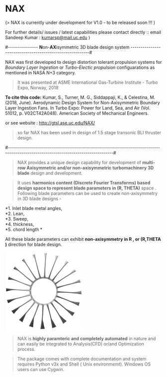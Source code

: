 # NAX

(> NAX is currently under development for V1.0 - to be released soon !!! ) 

 For further details/ issues / latest capabilities please contact directly :: email Sandeep Kumar : kumarsp@mail.uc.edu )

#---------------      **N**on-**AX**isymmetric 3D blade design system      ---------------------------------------------------------#

NAX was first developed to design distortion tolerant propulsion systems for *Boundary Layer Ingestion* or *Turbo-Electic propulsion* configuarations as mentioned in NASA N+3 category.

> It was presented at ASME International Gas-Turbine Institute - Turbo Expo, Norway, 2018

**To cite this code:**
Kumar, S., Turner, M. G., Siddappaji, K., & Celestina, M. (2018, June). Aerodynamic Design System for Non-Axisymmetric Boundary Layer Ingestion Fans. In Turbo Expo: Power for Land, Sea, and Air (Vol. 51012, p. V02CT42A048). American Society of Mechanical Engineers.

or see website : http://gtsl.ase.uc.edu/NAX/

> so far NAX has been used in design of 1.5 stage transonic BLI thruster design.

#----------------------------------------------------------------------------------------------------------------------------------#

> NAX provides a unique design capability for development of **multi-row Axisymmetric and/or non-axisymmetric turbomachinery 3D blade** design and development. 

> It uses **harmonics content (Discrete Fourier Transforms) based design space to represent blade parameters in (R, THETA)** space . 
Following blade parameters can be used to create non-axisymmetry in 3D blade designs - 

*1. Inlet blade metal angles,  
*2. Lean,  
*3. Sweep,  
*4. thickness,  
*5. chord length *

All these blade parameters can exhibit **non-axisymmetry in R , or (R,THETA )** direction for blade design.

<img src="archives/nax_logo.png" width="250">

> NAX is **highly paramteric and completely automated** in nature and can easily be integrated to Analysis(CFD) or/and Optimization process.

>The package comes with complete documentation and system requires Python v3x and Shell ( Unix environmemt). Windows OS users can use Cygwin. 

